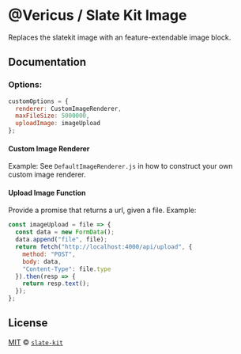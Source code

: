 # @Vericus / Slate Kit Image

Replaces the slatekit image with an feature-extendable image block.

## Documentation

<!-- %docs
title: Slate Kit Image
-->

### Options:

```js
customOptions = {
  renderer: CustomImageRenderer,
  maxFileSize: 5000000,
  uploadImage: imageUpload
};
```

#### Custom Image Renderer

Example: See `DefaultImageRenderer.js` in how to construct your own custom image renderer.

#### Upload Image Function

Provide a promise that returns a url, given a file.
Example:

```js
const imageUpload = file => {
  const data = new FormData();
  data.append("file", file);
  return fetch("http://localhost:4000/api/upload", {
    method: "POST",
    body: data,
    "Content-Type": file.type
  }).then(resp => {
    return resp.text();
  });
};
```

<!-- %enddocs -->

## License

[MIT](./LICENSE.txt) &copy; [`slate-kit`](https://github.com/Vericus/slate-kit)
